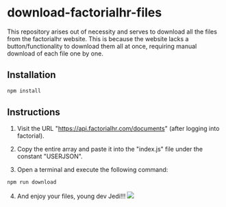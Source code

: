 # download-factorialhr-files
This repository arises out of necessity and serves to download all the files from the factorialhr website. This is because the website lacks a button/functionality to download them all at once, requiring manual download of each file one by one.

## Installation

```bash
npm install
```

## Instructions

1. Visit the URL "https://api.factorialhr.com/documents" (after logging into factorial).

2. Copy the entire array and paste it into the "index.js" file under the constant "USERJSON".

3. Open a terminal and execute the following command:

```bash
npm run download
```

4. And enjoy your files, young dev Jedi!!!
![](https://giphy.com/embed/3ornjSL2sBcPflIDiU)

